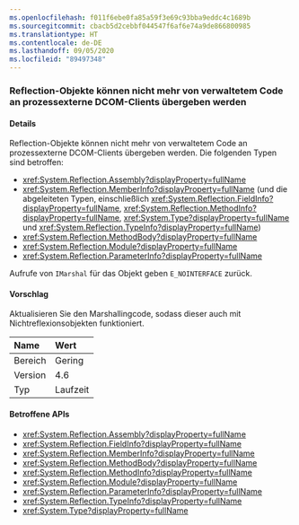 ```yaml
---
ms.openlocfilehash: f011f6ebe0fa85a59f3e69c93bba9eddc4c1689b
ms.sourcegitcommit: cbacb5d2cebbf044547f6af6e74a9de866800985
ms.translationtype: HT
ms.contentlocale: de-DE
ms.lasthandoff: 09/05/2020
ms.locfileid: "89497348"
---
```

### <a name="reflection-objects-can-no-longer-be-passed-from-managed-code-to-out-of-process-dcom-clients"></a>Reflection-Objekte können nicht mehr von verwaltetem Code an prozessexterne DCOM-Clients übergeben werden

#### <a name="details"></a>Details

Reflection-Objekte können nicht mehr von verwaltetem Code an prozessexterne DCOM-Clients übergeben werden. Die folgenden Typen sind betroffen:

- <xref:System.Reflection.Assembly?displayProperty=fullName>
- <xref:System.Reflection.MemberInfo?displayProperty=fullName> (und die abgeleiteten Typen, einschließlich <xref:System.Reflection.FieldInfo?displayProperty=fullName>, <xref:System.Reflection.MethodInfo?displayProperty=fullName>, <xref:System.Type?displayProperty=fullName> und <xref:System.Reflection.TypeInfo?displayProperty=fullName>)
- <xref:System.Reflection.MethodBody?displayProperty=fullName>
- <xref:System.Reflection.Module?displayProperty=fullName>
- <xref:System.Reflection.ParameterInfo?displayProperty=fullName>

Aufrufe von <code>IMarshal</code> für das Objekt geben <code>E_NOINTERFACE</code> zurück.

#### <a name="suggestion"></a>Vorschlag

Aktualisieren Sie den Marshallingcode, sodass dieser auch mit Nichtreflexionsobjekten funktioniert.

| Name    | Wert       |
|:--------|:------------|
| Bereich   |Gering|
|Version|4.6|
|Typ|Laufzeit|

#### <a name="affected-apis"></a>Betroffene APIs

- <xref:System.Reflection.Assembly?displayProperty=fullName>
- <xref:System.Reflection.FieldInfo?displayProperty=fullName>
- <xref:System.Reflection.MemberInfo?displayProperty=fullName>
- <xref:System.Reflection.MethodBody?displayProperty=fullName>
- <xref:System.Reflection.MethodInfo?displayProperty=fullName>
- <xref:System.Reflection.Module?displayProperty=fullName>
- <xref:System.Reflection.ParameterInfo?displayProperty=fullName>
- <xref:System.Reflection.TypeInfo?displayProperty=fullName>
- <xref:System.Type?displayProperty=fullName>

<!--

#### Affected APIs

- `T:System.Reflection.Assembly`
- `T:System.Reflection.FieldInfo`
- `T:System.Reflection.MemberInfo`
- `T:System.Reflection.MethodBody`
- `T:System.Reflection.MethodInfo`
- `T:System.Reflection.Module`
- `T:System.Reflection.ParameterInfo`
- `T:System.Reflection.TypeInfo`
- `T:System.Type`

-->
